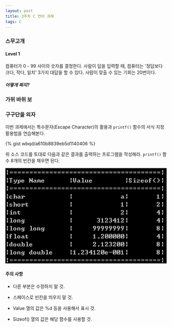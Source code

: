 ```yaml
---
layout: post
title: 3주차 C 언어 과제
tags: C
---
```


### 스무고개

#### Level 1

컴퓨터가 0 - 99 사이의 숫자를 결정한다. 사람이 답을 입력할 때, 컴퓨터는 '정답보다 크다, 작다, 일치' 3가지 대답을 할 수 있다. 사람이 맞출 수 있는 기회는 20번이다.

##### 어떻게 짜지?

### 가위 바위 보





### 구구단을 외자


이번 과제에서는 특수문자(Escape Character)의 활용과 ```printf()``` 함수의 서식 지정 활용법을 연습해본다.

{% gist wbqd/a610b8839eb5d1140406 %}

위 소스 코드를 토대로 다음과 같은 결과를 출력하는 프로그램을 작성해라. ```printf()``` 함수 8개의 빈칸을 채우면 된다.

![Alt text](/images/assignment-2-result.png)

#### 주의 사항

- 다른 부분은 수정하지 말 것.

- 스페이스로 빈칸을 띄우지 말 것.

- Value 열의 값은 %d 등을 사용해서 표시 것.

- Sizeof() 열의 값은 해당 함수를 사용할 것.